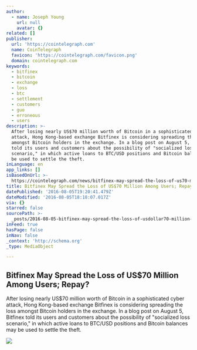 ```yaml
---
author:
  - name: Joseph Young
    url: null
    avatar: {}
related: []
publisher:
  url: 'https://cointelegraph.com'
  name: CoinTelegraph
  favicon: 'https://cointelegraph.com/favicon.png'
  domain: cointelegraph.com
keywords:
  - bitfinex
  - bitcoin
  - exchange
  - loss
  - btc
  - settlement
  - customers
  - guo
  - erroneous
  - users
description: >-
  After losing nearly US$70 million worth of Bitcoin in a sophisticated cyber
  attack, Hong Kong-based exchange Bitfinex is considering spreading the loss
  amongst Bitcoin holders in the exchange. In a blog post on August 5, Bitfinex
  told its users and customers about the possibility of "socialized loss
  scenario," in which active loans to BTC/USD positions and Bitcoin balances may
  be used to settle the theft.
inLanguage: en
app_links: []
isBasedOnUrl: >-
  https://cointelegraph.com/news/bitfinex-may-spread-the-loss-of-us70-million-among-users-repay
title: Bitfinex May Spread the Loss of US$70 Million Among Users; Repay?
datePublished: '2016-08-05T19:20:41.479Z'
dateModified: '2016-08-05T18:18:07.017Z'
via: {}
starred: false
sourcePath: >-
  _posts/2016-08-05-bitfinex-may-spread-the-loss-of-usdollar70-million-among-users-r.md
inFeed: true
hasPage: false
inNav: false
_context: 'http://schema.org'
_type: MediaObject

---
```

<article style=""><h1>Bitfinex May Spread the Loss of US$70 Million Among Users; Repay?</h1><p>After losing nearly US$70 million worth of Bitcoin in a sophisticated cyber attack, Hong Kong-based exchange Bitfinex is considering spreading the loss amongst Bitcoin holders in the exchange. In a blog post on August 5, Bitfinex told its users and customers about the possibility of "socialized loss scenario," in which active loans to BTC/USD positions and Bitcoin balances may be used to settle the theft.</p><img src="https://cointelegraph.com/images/725_Ly9jb2ludGVsZWdyYXBoLmNvbS9zdG9yYWdlL3VwbG9hZHMvdmlldy80ODM3OTEyNmM1YTQ2NTAxYzg4MTY4ZTk5NjBlN2M2YS5qcGc=.jpg" /></article>